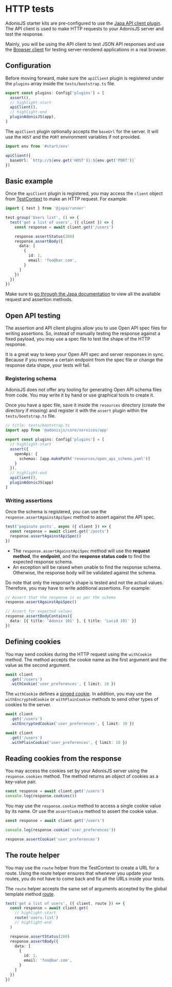 # HTTP tests

AdonisJS starter kits are pre-configured to use the [Japa API client plugin](https://japa.dev/docs/plugins/api-client). The API client is used to make HTTP requests to your AdonisJS server and test the response.

Mainly, you will be using the API client to test JSON API responses and use the [Browser client](./browser_tests.md) for testing server-rendered applications in a real browser.

## Configuration

Before moving forward, make sure the `apiClient` plugin is registered under the `plugins` array inside the `tests/bootstrap.ts` file.

```ts
export const plugins: Config['plugins'] = [
  assert(),
  // highlight-start
  apiClient(),
  // highlight-end
  pluginAdonisJS(app),
]
```

The `apiClient` plugin optionally accepts the `baseUrl` for the server. It will use the `HOST` and the `PORT` environment variables if not provided.

```ts
import env from '#start/env'

apiClient({
  baseUrl: `http://${env.get('HOST')}:${env.get('PORT')}`
})
```

## Basic example

Once the `apiClient` plugin is registered, you may access the `client` object from [TestContext](https://japa.dev/docs/test-context) to make an HTTP request. For example:

```ts
import { test } from '@japa/runner'

test.group('Users list', () => {
  test('get a list of users', ({ client }) => {
    const response = await client.get('/users')

    response.assertStatus(200)
    response.assertBody({
      data: [
        {
          id: 1,
          email: 'foo@bar.com',
        }
      ]
    })
  })
})
```

Make sure to [go through the Japa documentation](https://japa.dev/docs/plugins/api-client) to view all the available request and assertion methods.

## Open API testing
The assertion and API client plugins allow you to use Open API spec files for writing assertions. So, instead of manually testing the response against a fixed payload, you may use a spec file to test the shape of the HTTP response.

It is a great way to keep your Open API spec and server responses in sync. Because if you remove a certain endpoint from the spec file or change the response data shape, your tests will fail.

### Registering schema
AdonisJS does not offer any tooling for generating Open API schema files from code. You may write it by hand or use graphical tools to create it.

Once you have a spec file, save it inside the `resources` directory (create the directory if missing) and register it with the `assert` plugin within the `tests/bootstrap.ts` file.

```ts
// title: tests/bootstrap.ts
import app from '@adonisjs/core/services/app'

export const plugins: Config['plugins'] = [
  // highlight-start
  assert({
    openApi: {
      schemas: [app.makePath('resources/open_api_schema.yaml')]
    }
  }),
  // highlight-end
  apiClient(),
  pluginAdonisJS(app)
]
```

### Writing assertions
Once the schema is registered, you can use the `response.assertAgainstApiSpec` method to assert against the API spec.

```ts
test('paginate posts', async ({ client }) => {
  const response = await client.get('/posts')
  response.assertAgainstApiSpec()
})
```

- The `response.assertAgainstApiSpec` method will use the **request method**, the **endpoint**, and the **response status code** to find the expected response schema.
- An exception will be raised when unable to find the response schema. Otherwise, the response body will be validated against the schema.

Do note that only the response's shape is tested and not the actual values. Therefore, you may have to write additional assertions. For example:

```ts
// Assert that the response is as per the schema
response.assertAgainstApiSpec()

// Assert for expected values
response.assertBodyContains({
  data: [{ title: 'Adonis 101' }, { title: 'Lucid 101' }]
})
```


## Defining cookies
You may send cookies during the HTTP request using the `withCookie` method. The method accepts the cookie name as the first argument and the value as the second argument.

```ts
await client
  .get('/users')
  .withCookie('user_preferences', { limit: 10 })
```

The `withCookie` defines a [singed cookie](../http/cookies.md#signed-cookies). In addition, you may use the `withEncryptedCookie` or `withPlainCookie` methods to send other types of cookies to the server.

```ts
await client
  .get('/users')
  .witEncryptedCookie('user_preferences', { limit: 10 })
```

```ts
await client
  .get('/users')
  .withPlainCookie('user_preferences', { limit: 10 })
```

## Reading cookies from the response
You may access the cookies set by your AdonisJS server using the `response.cookies` method. The method returns an object of cookies as a key-value pair.

```ts
const response = await client.get('/users')
console.log(response.cookies())
```

You may use the `response.cookie` method to access a single cookie value by its name. Or use the `assertCookie` method to assert the cookie value.

```ts
const response = await client.get('/users')

console.log(response.cookie('user_preferences'))

response.assertCookie('user_preferences')
```

## The route helper
You may use the `route` helper from the TestContext to create a URL for a route. Using the route helper ensures that whenever you update your routes, you do not have to come back and fix all the URLs inside your tests.

The `route` helper accepts the same set of arguments accepted by the global template method [route](../http/url_builder.md#route).

```ts
test('get a list of users', ({ client, route }) => {
  const response = await client.get(
    // highlight-start
    route('users.list')
    // highlight-end
  )

  response.assertStatus(200)
  response.assertBody({
    data: [
      {
        id: 1,
        email: 'foo@bar.com',
      }
    ]
  })
})
```
